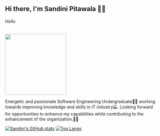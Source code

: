 ## Hi there, I'm Sandini Pitawala 👩‍💻
  
<div>
    <h6>Hello</h6>
</div>
<div>
  <img src="https://user-images.githubusercontent.com/67331586/136979825-2377fb29-d1df-4ded-9973-8a59db627709.png" width="200" height="200"/>  
</div>  
  
Energetic and passionate Software Engineering Undergraduate👩‍🎓 working towards improving knowledge and skills in IT industry💻. 
Looking forward for opportunities to enhance my capabilities while contributing to the enhancement of the organization.🙇‍♀️ 

[![Sandini's GitHub stats](https://github-readme-stats.vercel.app/api?username=Sandinipitawala)](https://github.com/Sandinipitawala/github-readme-stats)
[![Top Langs](https://github-readme-stats.vercel.app/api/top-langs/?username=Sandinipitawala&layout=compact)](https://github.com/Sandinipitawala/github-readme-stats)



